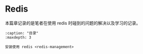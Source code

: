 # Redis

本篇章记录的是笔者在使用 redis 时碰到的问题的解决以及学习的记录。

```{toctree}
:caption: "目录"
:maxdepth: 3

安装使用 redis <redis-management>
```
